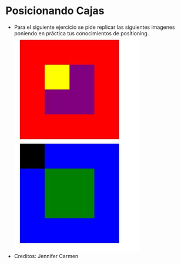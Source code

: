 # Posicionando Cajas
* Para el siguiente ejercicio se pide replicar las siguientes imagenes poniendo en práctica tus conocimientos de positioning.![pagina](assets/img/pagina.JPG)
* Creditos: Jennifer Carmen
